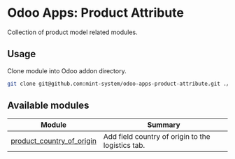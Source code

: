 # Odoo Apps: Product Attribute

Collection of product model related modules.

## Usage

Clone module into Odoo addon directory.

```bash
git clone git@github.com:mint-system/odoo-apps-product-attribute.git ./addons/product_attribute
```

## Available modules

| Module                                                  | Summary                                           |
| ------------------------------------------------------- | ------------------------------------------------- |
| [product_country_of_origin](product_country_of_origin/) | Add field country of origin to the logistics tab. |
